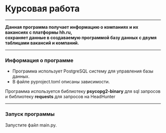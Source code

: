 # Курсовая работа 
_____
**Данная программа получает информацию о компаниях и их вакансиях с платформы hh.ru,<br/>
сохраняет данные в создаваемую программой базу данных с двумя таблицами вакансий и компаний.**
_____
### Информация о программе
+ Программа использует PostgreSQL систему для управления базы данных.
+ В файле pyproject.toml описаны зависимости.

Программа используется библиотеку __psycopg2-binary__ для sql запросов<br/>
и библиотеку __requests__ для запросов на HeadHunter
___

### Запуск программы

Запустите файл main.py.


